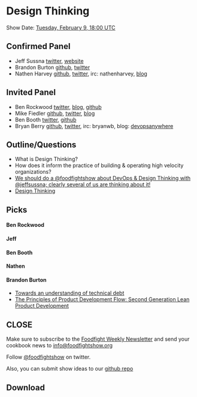 # Design Thinking

Show Date:  [Tuesday, February 9, 18:00 UTC](http://everytimezone.com/#2016-02-09,360,cn3)

Confirmed Panel
-----

* Jeff Sussna [twitter](https://twitter.com/jeffsussna), [website](http://ingineering.it/)
* Brandon Burton [github](http://github.com/solarce), [twitter](https://twitter.com/solarce)
* Nathen Harvey [github](http://github.com/nathenharvey), [twitter](http://twitter.com/nathenharvey), irc: nathenharvey, [blog](http://nathenharvey.com)

Invited Panel
-----

* Ben Rockwood [twitter](https://twitter.com/benr), [blog](http://cuddletech.com/?page_id=834), [github](https://github.com/benr)
* Mike Fiedler [github](http://github.com/miketheman), [twitter](http://twitter.com/mikefiedler), [blog](http://www.miketheman.net)
* Ben Booth [twitter](https://twitter.com/benjaminbooth), [github](https://github.com/benjaminbooth)
* Bryan Berry [github](http://github.com/bryanwb), [twitter](http://twitter.com/bryanwb), irc: bryanwb, blog: [devopsanywhere](http://devopsanywhere.blogspot.com)


Outline/Questions
-----------------

* What is Design Thinking?
* How does it inform the practice of building & operating high velocity organizations?
* [We should do a @foodfightshow  about DevOps & Design Thinking with @jeffsussna; clearly several of us are thinking about it!](https://twitter.com/benr/status/646440096460242944)
* [Design Thinking](http://sysadvent.blogspot.com/2015/12/day-3-design-thinking.html)



Picks<a name="picks"></a>
-----

#### Ben Rockwood

#### Jeff

#### Ben Booth

#### Nathen  

#### Brandon Burton
- [Towards an understanding of technical debt](http://laughingmeme.org/2016/01/10/towards-an-understanding-of-technical-debt/)
- [The Principles of Product Development Flow: Second Generation Lean Product Development](http://www.amazon.com/The-Principles-Product-Development-Flow/dp/1935401009)



CLOSE
-----

Make sure to subscribe to the [Foodfight Weekly Newsletter](http://bit.ly/ffsmail) and send your cookbook
news to info@foodfightshow.org

Follow [@foodfightshow](http://twitter.com/foodfightshow) on twitter.

Also, you can submit show ideas to our [github repo](https://github.com/foodfight/showz)



Download
--------
